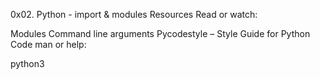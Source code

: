 0x02. Python - import & modules
Resources
Read or watch:

Modules
Command line arguments
Pycodestyle – Style Guide for Python Code
man or help:

python3